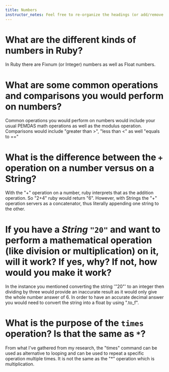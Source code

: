 ```yaml
---
title: Numbers
instructor_notes: Feel free to re-organize the headings (or add/remove headings) below. We included the headings for your benefit, but it's 100% fine if you want to write your responses in some different structure.
---
```


# What are the different kinds of numbers in Ruby?

In Ruby there are Fixnum (or Integer) numbers as well as Float numbers. 

# What are some common operations and comparisons you would perform on numbers?

Common operations you would perform on numbers would include your usual PEMDAS math operations as well as the modulus operation. Comparisons would include "greater than >", "less than <" as well "equals to =="

# What is the difference between the `+` operation on a number versus on a String?

With the "+" operation on a number, ruby interprets that as the addition operation. So "2+4" ruby would return "6". However, with Strings the "+" operation servers as a concatenator, thus literally appending one string to the other.

# If you have a _String_ `"20"` and want to perform a mathematical operation (like division or multiplication) on it, will it work? If yes, why? If not, how would you make it work?

In the instance you mentioned converting the string '"20"' to an integer then dividing by three would provide an inaccurate result as it would only give the whole number answer of 6. In order to have an accurate decimal answer you would need to convert the string into a float by using ".to_f".

# What is the purpose of the `times` operation? Is that the same as `*`?

From what I've gathered from my research, the "times" command can be used as alternative to looping and can be used to repeat a specific operation multiple times. It is not the same as the "*" operation which is multiplication. 

